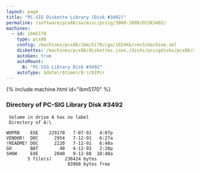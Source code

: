 ```yaml
---
layout: page
title: "PC-SIG Diskette Library (Disk #3492)"
permalink: /software/pcx86/sw/misc/pcsig/3000-3999/DISK3492/
machines:
  - id: ibm5170
    type: pcx86
    config: /machines/pcx86/ibm/5170/cga/1024kb/rev3/machine.xml
    diskettes: /machines/pcx86/diskettes.json,/disks/pcsigdisks/pcx86/diskettes.json
    autoGen: true
    autoMount:
      B: "PC-SIG Library Disk #3492"
    autoType: $date\r$time\rB:\rDIR\r
---
```


{% include machine.html id="ibm5170" %}

### Directory of PC-SIG Library Disk #3492

     Volume in drive A has no label
     Directory of A:\

    WOPRB    EXE    229170   7-07-91   4:07p
    VENDOR!  DOC      2954   7-12-91   6:27a
    !README! DOC      2220   7-12-91   6:48a
    GO       BAT        40   4-12-93   2:28p
    SHOW     EXE      2040   9-12-88  10:48a
            5 file(s)     236424 bytes
                           83968 bytes free
